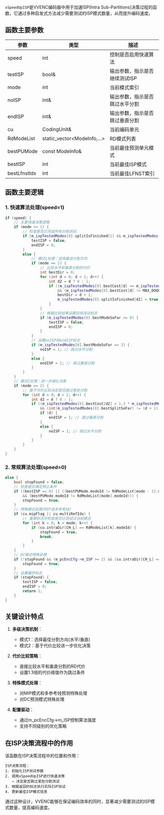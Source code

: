 `xSpeedUpISP`是VVENC编码器中用于加速ISP(Intra Sub-Partitions)决策过程的函数，它通过多种启发式方法减少需要测试的ISP模式数量，从而提升编码速度。

## 函数主要参数

| 参数 | 类型 | 描述 |
|------|------|------|
| speed | int | 控制是否启用快速算法 |
| testISP | bool& | 输出参数，指示是否继续测试ISP |
| mode | int | 当前模式索引 |
| noISP | int& | 输出参数，指示是否跳过水平分割 |
| endISP | int& | 输出参数，指示是否跳过垂直分割 |
| cu | CodingUnit& | 当前编码单元 |
| RdModeList | static_vector<ModeInfo,...> | RD模式列表 |
| bestPUMode | const ModeInfo& | 当前最佳预测单元模式 |
| bestISP | int | 当前最佳ISP模式 |
| bestLfnstIdx | int | 当前最佳LFNST索引 |

## 函数主要逻辑

### 1. 快速算法处理(speed=1)

```cpp
if (speed) {
    // 主要快速决策逻辑
    if (mode >= 1) {
        // 检查是否已完成所有分割测试
        if (m_ispTestedModes[0].splitIsFinished[1] && m_ispTestedModes[0].splitIsFinished[0]) {
            testISP = false;
            endISP = 0;
        }
        else {
            // 模式1处理：选择最佳分割方向
            if (mode == 1) {
                // 比较水平和垂直分割的代价
                int bestDir = 0;
                for (int d = 0; d < 2; d++) {
                    int d2 = d ? 0 : 1;
                    if ((m_ispTestedModes[0].bestCost[d] <= m_ispTestedModes[0].bestCost[d2])
                        && (m_ispTestedModes[0].bestCost[d] != MAX_DOUBLE)) {
                        bestDir = d + 1;
                        m_ispTestedModes[0].splitIsFinished[d2] = true;
                    }
                }
                // 根据比较结果设置后续测试标志
                if (m_ispTestedModes[0].bestModeSoFar <= 0) {
                    testISP = false;
                    endISP = 0;
                }
            }
            // 设置noISP和endISP标志
            if (m_ispTestedModes[0].bestModeSoFar == 2) {
                noISP = 1; // 跳过水平分割
            }
            else {
                endISP = 1; // 跳过垂直分割
            }
        }
    }
    // 模式2处理：进一步细化决策
    if (mode == 2) {
        // 基于代价比较决定是否跳过某些分割
        for (int d = 0; d < 2; d++) {
            int d2 = d ? 0 : 1;
            if ((m_ispTestedModes[0].bestCost[d2] < 1.3 * m_ispTestedModes[0].bestCost[d])
                && (int(m_ispTestedModes[0].bestSplitSoFar) != (d + 1))) {
                if (d) {
                    endISP = 1; // 跳过垂直分割
                }
                else {
                    noISP = 1; // 跳过水平分割
                }
            }
        }
    }
}
```

### 2. 常规算法处理(speed=0)

```cpp
else {
    bool stopFound = false;
    // 检查是否满足停止条件
    if ((bestISP == 0) || ((bestPUMode.modeId != RdModeList[mode - 1].modeId)
        && (bestPUMode.modeId != RdModeList[mode].modeId))) {
        stopFound = true;
    }
    // 特殊模式处理(MIP或多参考线)
    if (cu.mipFlag || cu.multiRefIdx) {
        // 重置标志并检查是否已测试过当前模式
        for (int k = 0; k < mode; k++) {
            if (cu.intraDir[CH_L] == RdModeList[k].modeId) {
                stopFound = true;
                break;
            }
        }
    }
    // DC模式特殊处理
    if (!stopFound && (m_pcEncCfg->m_ISP >= 2) && (cu.intraDir[CH_L] == DC_IDX)) {
        stopFound = true;
    }
    // 设置最终标志
    if (stopFound) {
        testISP = false;
        endISP = 0;
        return 1;
    }
}
```

## 关键设计特点

1. **多级决策机制**：
   - 模式1：选择最佳分割方向(水平/垂直)
   - 模式2：基于代价比较进一步优化决策

2. **代价比较策略**：
   - 直接比较水平和垂直分割的RD代价
   - 设置1.3倍的代价阈值作为跳过条件

3. **特殊模式处理**：
   - 对MIP模式和多参考线预测特殊处理
   - 对DC预测模式特殊处理

4. **配置驱动**：
   - 通过m_pcEncCfg->m_ISP控制算法强度
   - 支持不同级别的优化策略

## 在ISP决策流程中的作用

该函数在ISP决策流程中的位置和作用：

```
ISP决策流程：
1. 初始化ISP测试参数
2. 调用xSpeedUpISP进行快速决策
   → 决定是否跳过某些分割测试
3. 根据返回的标志执行实际ISP测试
4. 更新最佳ISP模式信息
```

通过这种设计，VVENC能够在保证编码效率的同时，显著减少需要测试的ISP模式数量，提高编码速度。